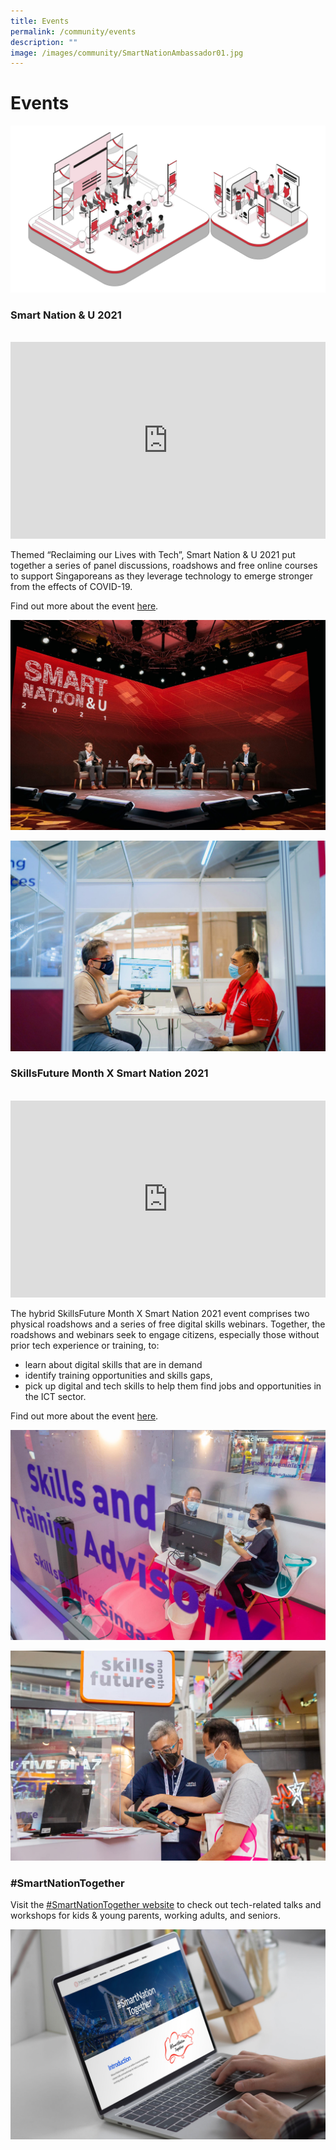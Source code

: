 ```yaml
---
title: Events
permalink: /community/events
description: ""
image: /images/community/SmartNationAmbassador01.jpg
---
```


# Events

![Alt text for image on Isomer site](/images/community/Smart_Nation_Events.jpg)

### Smart Nation & U 2021 
<br>

<iframe width="100%" height="315" src="https://www.youtube.com/embed/Z8cPxk-gLSU" title="YouTube video player" frameborder="0" allow="accelerometer; autoplay; clipboard-write; encrypted-media; gyroscope; picture-in-picture" allowfullscreen></iframe>

Themed “Reclaiming our Lives with Tech”, Smart Nation & U 2021 put together a series of panel discussions, roadshows and free online courses to support Singaporeans as they leverage technology to emerge stronger from the effects of COVID-19.

Find out more about the event [here](/media-hub/press-releases/Smart-Nation-&-U-2021).

![Alt text for image on Isomer site](/images/community/snu-02.jpeg)

![Alt text for image on Isomer site](/images/community/snu-01.jpeg)


### SkillsFuture Month X Smart Nation 2021
<br>

<iframe width="100%" height="315" src="https://www.youtube.com/embed/fk1DKUrCV0Q" title="YouTube video player" frameborder="0" allow="accelerometer; autoplay; clipboard-write; encrypted-media; gyroscope; picture-in-picture" allowfullscreen></iframe>

The hybrid SkillsFuture Month X Smart Nation 2021 event comprises two physical roadshows and a series of free digital skills webinars. Together, the roadshows and webinars seek to engage citizens, especially those without prior tech experience or training, to:

* learn about digital skills that are in demand
* identify training opportunities and skills gaps,
* pick up digital and tech skills to help them find jobs and opportunities in the ICT sector.

Find out more about the event [here](/media-hub/press-releases/skillsfuture-month-smart).

![Alt text for image on Isomer site](/images/community/sn-skillsfuture-01.jpeg)

![Alt text for image on Isomer site](/images/community/sn-skillsfuture-02.jpeg)

### #SmartNationTogether

Visit the [#SmartNationTogether website](https://together.smartnation.gov.sg/ ) to check out tech-related talks and workshops for kids & young parents, working adults, and seniors.

![Alt text for image on Isomer site](/images/community/SNT-webinars.jpg)